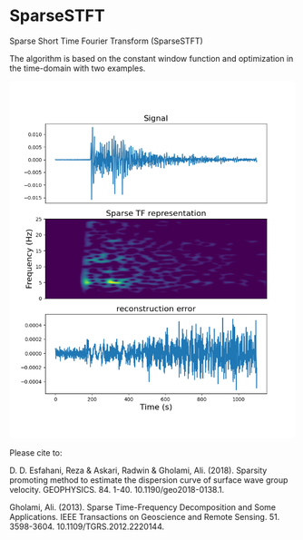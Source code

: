 # SparseSTFT
Sparse Short Time Fourier Transform (SparseSTFT)

The algorithm is based on the constant window function and optimization in the time-domain with two examples.


![alt text](https://github.com/resfahani/SparseSTFT/blob/master/Figures/Demo2.png)


Please cite to:

D. D. Esfahani, Reza & Askari, Radwin & Gholami, Ali. (2018). Sparsity promoting method to estimate the dispersion curve of surface wave group velocity. GEOPHYSICS. 84. 1-40. 10.1190/geo2018-0138.1. 

Gholami, Ali. (2013). Sparse Time-Frequency Decomposition and Some Applications. IEEE Transactions on Geoscience and Remote Sensing. 51. 3598-3604. 10.1109/TGRS.2012.2220144. 


